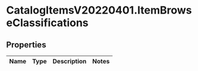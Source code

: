 # CatalogItemsV20220401.ItemBrowseClassifications

## Properties
Name | Type | Description | Notes
------------ | ------------- | ------------- | -------------


